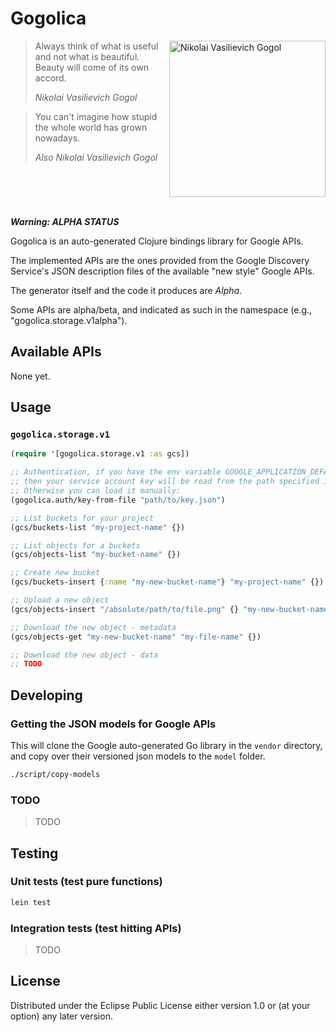 # Gogolica

<img src="https://upload.wikimedia.org/wikipedia/commons/d/df/N.Gogol_by_A.Ivanov_%281841%2C_Russian_museum%29.jpg"
title="Nikolai Vasilievich Gogol" align="right" padding="5px" height="250px">

> Always think of what is useful and not what is beautiful.   
> Beauty will come of its own accord.
>
> *Nikolai Vasilievich Gogol*

> You can't imagine how stupid the whole world has grown nowadays.
>
> *Also Nikolai Vasilievich Gogol*

<br clear=all /><br />

***Warning: ALPHA STATUS***

Gogolica is an auto-generated Clojure bindings library for Google APIs.

The implemented APIs are the ones provided from the Google Discovery Service's 
JSON description files of the available "new style" Google APIs.

The generator itself and the code it produces are *Alpha*.

Some APIs are alpha/beta, and indicated as such in the namespace 
(e.g., "gogolica.storage.v1alpha").

## Available APIs

None yet.

## Usage

### `gogolica.storage.v1`

```clojure
(require '[gogolica.storage.v1 :as gcs])

;; Authentication, if you have the env variable GOOGLE_APPLICATION_DEFAULT set,
;; then your service account key will be read from the path specified in it.
;; Otherwise you can load it manually:
(gogolica.auth/key-from-file "path/to/key.json")

;; List buckets for your project
(gcs/buckets-list "my-project-name" {})

;; List objects for a buckets
(gcs/objects-list "my-bucket-name" {})

;; Create new bucket
(gcs/buckets-insert {:name "my-new-bucket-name"} "my-project-name" {})

;; Upload a new object
(gcs/objects-insert "/absolute/path/to/file.png" {} "my-new-bucket-name" {:name "my-file-name"})

;; Download the new object - metadata
(gcs/objects-get "my-new-bucket-name" "my-file-name" {})

;; Download the new object - data
;; TODO
```

## Developing

### Getting the JSON models for Google APIs

This will clone the Google auto-generated Go library in the `vendor` directory,
and copy over their versioned json models to the `model` folder.

```bash
./script/copy-models
```

### TODO

> TODO

## Testing

### Unit tests (test pure functions)

```bash
lein test
```

### Integration tests (test hitting APIs)

> TODO

## License

Distributed under the Eclipse Public License either version 1.0 or (at
your option) any later version.
